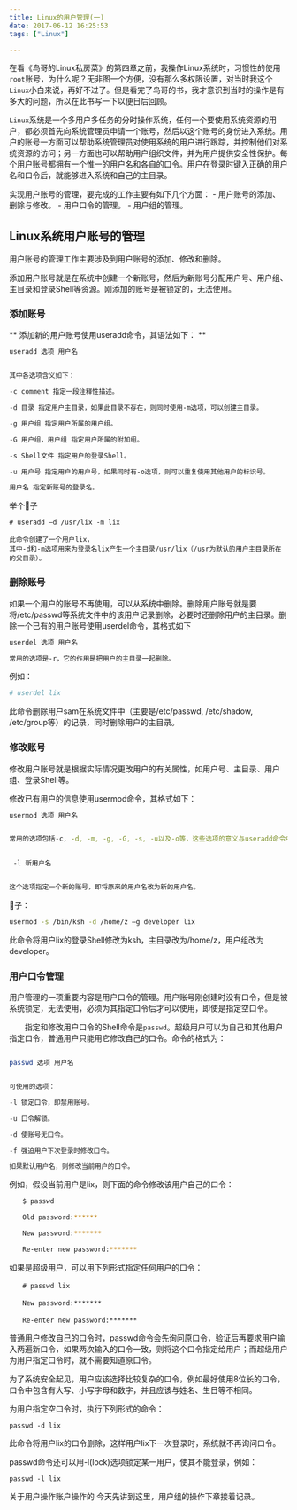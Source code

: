 ```yaml
---
title: Linux的用户管理(一)
date: 2017-06-12 16:25:53
tags: ["Linux"]

---
```


在看《鸟哥的Linux私房菜》的第四章之前，我操作Linux系统时，习惯性的使用`root`账号，为什么呢？无非图一个方便，没有那么多权限设置，对当时我这个`Linux`小白来说，再好不过了。但是看完了鸟哥的书，我才意识到当时的操作是有多大的问题，所以在此书写一下以便日后回顾。

`Linux`系统是一个多用户多任务的分时操作系统，任何一个要使用系统资源的用户，都必须首先向系统管理员申请一个账号，然后以这个账号的身份进入系统。用户的账号一方面可以帮助系统管理员对使用系统的用户进行跟踪，并控制他们对系统资源的访问；另一方面也可以帮助用户组织文件，并为用户提供安全性保护。每个用户账号都拥有一个惟一的用户名和各自的口令。用户在登录时键入正确的用户名和口令后，就能够进入系统和自己的主目录。

<!--more-->

实现用户账号的管理，要完成的工作主要有如下几个方面：
    - 用户账号的添加、删除与修改。
    - 用户口令的管理。
    - 用户组的管理。  

## Linux系统用户账号的管理

用户账号的管理工作主要涉及到用户账号的添加、修改和删除。

添加用户账号就是在系统中创建一个新账号，然后为新账号分配用户号、用户组、主目录和登录Shell等资源。刚添加的账号是被锁定的，无法使用。  

### 添加账号

** 添加新的用户账号使用useradd命令，其语法如下：  **

```bash
useradd 选项 用户名


其中各选项含义如下：

-c comment 指定一段注释性描述。

-d 目录 指定用户主目录，如果此目录不存在，则同时使用-m选项，可以创建主目录。

-g 用户组 指定用户所属的用户组。

-G 用户组，用户组 指定用户所属的附加组。

-s Shell文件 指定用户的登录Shell。

-u 用户号 指定用户的用户号，如果同时有-o选项，则可以重复使用其他用户的标识号。

用户名 指定新账号的登录名。

```

举个🌰子

```
# useradd –d /usr/lix -m lix

此命令创建了一个用户lix，
其中-d和-m选项用来为登录名lix产生一个主目录/usr/lix（/usr为默认的用户主目录所在的父目录）。
```

### 删除账号

如果一个用户的账号不再使用，可以从系统中删除。删除用户账号就是要将/etc/passwd等系统文件中的该用户记录删除，必要时还删除用户的主目录。删除一个已有的用户账号使用userdel命令，其格式如下

```bash
userdel 选项 用户名

常用的选项是-r，它的作用是把用户的主目录一起删除。
```

例如：

```bash
# userdel lix
```

此命令删除用户sam在系统文件中（主要是/etc/passwd, /etc/shadow, /etc/group等）的记录，同时删除用户的主目录。


### 修改账号

修改用户账号就是根据实际情况更改用户的有关属性，如用户号、主目录、用户组、登录Shell等。

修改已有用户的信息使用usermod命令，其格式如下：

```bash
usermod 选项 用户名


常用的选项包括-c, -d, -m, -g, -G, -s, -u以及-o等，这些选项的意义与useradd命令中的选项一样，可以为用户指定新的资源值。另外，有些系统可以使用如下选项：

　　
 -l 新用户名


这个选项指定一个新的账号，即将原来的用户名改为新的用户名。
```

🌰子：

```bash
usermod -s /bin/ksh -d /home/z –g developer lix
```

此命令将用户lix的登录Shell修改为ksh，主目录改为/home/z，用户组改为developer。

### 用户口令管理

用户管理的一项重要内容是用户口令的管理。用户账号刚创建时没有口令，但是被系统锁定，无法使用，必须为其指定口令后才可以使用，即使是指定空口令。

　　指定和修改用户口令的Shell命令是`passwd`。超级用户可以为自己和其他用户指定口令，普通用户只能用它修改自己的口令。命令的格式为：

```bash

passwd 选项 用户名


可使用的选项：

-l 锁定口令，即禁用账号。

-u 口令解锁。

-d 使账号无口令。

-f 强迫用户下次登录时修改口令。

如果默认用户名，则修改当前用户的口令。
```

例如，假设当前用户是lix，则下面的命令修改该用户自己的口令：

```bash
　　$ passwd

　　Old password:******

　　New password:*******

　　Re-enter new password:*******
```

如果是超级用户，可以用下列形式指定任何用户的口令：

```
　　# passwd lix

　　New password:*******

　　Re-enter new password:*******
```

普通用户修改自己的口令时，passwd命令会先询问原口令，验证后再要求用户输入两遍新口令，如果两次输入的口令一致，则将这个口令指定给用户；而超级用户为用户指定口令时，就不需要知道原口令。  

为了系统安全起见，用户应该选择比较复杂的口令，例如最好使用8位长的口令，口令中包含有大写、小写字母和数字，并且应该与姓名、生日等不相同。

为用户指定空口令时，执行下列形式的命令：

```
passwd -d lix
```

此命令将用户lix的口令删除，这样用户lix下一次登录时，系统就不再询问口令。

passwd命令还可以用-l(lock)选项锁定某一用户，使其不能登录，例如：

```
passwd -l lix
```

关于用户操作账户操作的 今天先讲到这里，用户组的操作下章接着记录。
